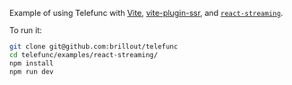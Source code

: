 Example of using Telefunc with [Vite](https://vitejs.dev), [vite-plugin-ssr](https://vite-plugin-ssr.com), and [`react-streaming`](https://github.com/brillout/react-streaming).

To run it:

```bash
git clone git@github.com:brillout/telefunc
cd telefunc/examples/react-streaming/
npm install
npm run dev
```
